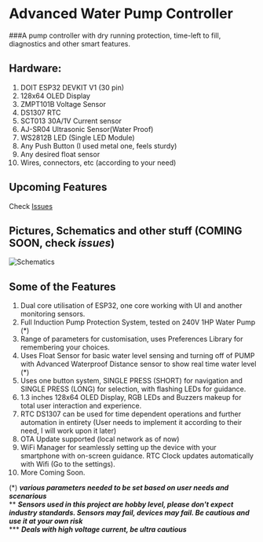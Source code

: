 # Advanced Water Pump Controller
###A pump controller with dry running protection, time-left to fill, diagnostics and other smart features.

## Hardware:
1. DOIT ESP32 DEVKIT V1 (30 pin)
2. 128x64 OLED Display
3. ZMPT101B Voltage Sensor
4. DS1307 RTC
5. SCT013 30A/1V Current sensor
6. AJ-SR04 Ultrasonic Sensor(Water Proof)
7. WS2812B LED (Single LED Module)
8. Any Push Button (I used metal one, feels sturdy)
9. Any desired float sensor
10. Wires, connectors, etc (according to your need)

## Upcoming Features
Check [Issues](https://github.com/KamadoTanjiro-beep/Advanced-Water-Pump-Controller/issues)

## Pictures, Schematics and other stuff (COMING SOON, check ***issues***)
![Schematics]([https://github.com/KamadoTanjiro-beep/Advanced-Water-Pump-Controller/blob/main/resource/SCH_Schematic1.png])

## Some of the Features
1. Dual core utilisation of ESP32, one core working with UI and another monitoring sensors.
2. Full Induction Pump Protection System, tested on 240V 1HP Water Pump (*)
3. Range of parameters for customisation, uses Preferences Library for remembering your choices.
4. Uses Float Sensor for basic water level sensing and turning off of PUMP with Advanced Waterproof Distance sensor to show real time water level (*)
5. Uses one button system, SINGLE PRESS (SHORT) for navigation and SINGLE PRESS (LONG) for selection, with flashing LEDs for guidance.
6. 1.3 inches 128x64 OLED Display, RGB LEDs and Buzzers makeup for total user interaction and experience.
7. RTC DS1307 can be used for time dependent operations and further automation in entirety (User needs to implement it according to their need, I will work upon it later)
8. OTA Update supported (local network as of now)
9. WiFi Manager for seamlessly setting up the device with your smartphone with on-screen guidance. RTC Clock updates automatically with Wifi (Go to the settings).
10. More Coming Soon.

(*) ***various parameters needed to be set based on user needs and scenarious*** </br>
** ***Sensors used in this project are hobby level, please don't expect industry standards. Sensors may fail, devices may fail. Be cautious and use it at your own risk*** </br>
*** ***Deals with high voltage current, be ultra cautious***

